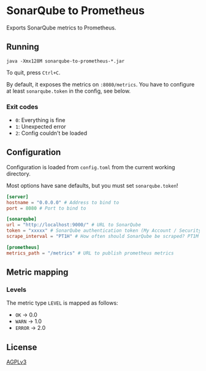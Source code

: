 # SonarQube to Prometheus

Exports SonarQube metrics to Prometheus.

## Running

```shell
java -Xmx128M sonarqube-to-prometheus-*.jar
```

To quit, press `Ctrl+C`.

By default, it exposes the metrics on `:8080/metrics`. You have to configure at least `sonarqube.token` in the config,
see below.

### Exit codes

* `0`: Everything is fine
* `1`: Unexpected error
* `2`: Config couldn't be loaded

## Configuration

Configuration is loaded from `config.toml` from the current working directory.

Most options have sane defaults, but you must set `sonarqube.token`!

```toml
[server]
hostname = "0.0.0.0" # Address to bind to
port = 8080 # Port to bind to

[sonarqube]
url = "http://localhost:9000/" # URL to SonarQube
token = "xxxxx" # SonarQube authentication token (My Account / Security) 
scrape_interval = "PT1H" # How often should SonarQube be scraped? PT1M is 1 minute, PT1H is 1 hour, etc. See https://docs.oracle.com/en/java/javase/11/docs/api/java.base/java/time/Duration.html#parse(java.lang.CharSequence)

[prometheus]
metrics_path = "/metrics" # URL to publish prometheus metrics
```

## Metric mapping

### Levels

The metric type `LEVEL` is mapped as follows:

* `OK` -> 0.0
* `WARN` -> 1.0
* `ERROR` -> 2.0

## License

[AGPLv3](https://www.gnu.org/licenses/agpl-3.0.txt)
